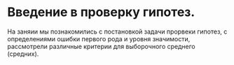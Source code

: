 # Введение в проверку гипотез.

На заняии мы познакомились с постановкой задачи прорвеки гипотез, с определениями ошибки первого рода и уровня значимости, рассмотрели различные критерии для выборочного среднего (средних).
